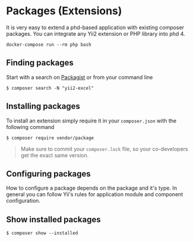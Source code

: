 Packages (Extensions)
=====================

It is very easy to extend a phd-based application with existing composer packages. You can integrate any Yii2 
extension or PHP library into phd 4.

    docker-compose run --rm php bash

Finding packages
----------------

Start with a search on [Packagist](https://packagist.org) or from your command line

    $ composer search -N "yii2-excel"

Installing packages
-------------------

To install an extension simply require it in your `composer.json` with the following command

    $ composer require vendor/package



> Make sure to commit your `composer.lock` file, so your co-developers get the exact same version.     
  
Configuring packages
--------------------

How to configure a package depends on the package and it's type. In general you can follow Yii's rules for application
module and component configuration.
  
  
Show installed packages
-----------------------

    $ composer show --installed
